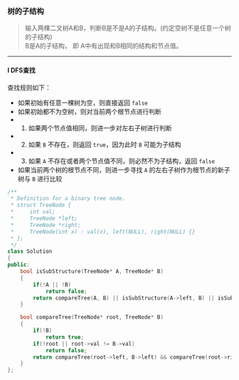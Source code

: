 ### 树的子结构

> 输入两棵二叉树A和B，判断B是不是A的子结构。(约定空树不是任意一个树的子结构)  
> B是A的子结构， 即 A中有出现和B相同的结构和节点值。  

----------

#### I DFS查找

查找规则如下：  
- 如果初始有任意一棵树为空，则直接返回 `false`  
- 如果初始都不为空树，则对当前两个根节点进行判断  
- 1. 如果两个节点值相同，则进一步对左右子树进行判断
- 2. 如果 `B` 不存在，则返回 `true`，因为此时 `B` 可能为子结构
- 3. 如果 `A` 不存在或者两个节点值不同，则必然不为子结构，返回 `false`  
- 如果当前两个树的根节点不同，则进一步寻找 `A` 的左右子树作为根节点的新子树与 `B` 进行比较  

```cpp
/**
 * Definition for a binary tree node.
 * struct TreeNode {
 *     int val;
 *     TreeNode *left;
 *     TreeNode *right;
 *     TreeNode(int x) : val(x), left(NULL), right(NULL) {}
 * };
 */
class Solution 
{
public:
    bool isSubStructure(TreeNode* A, TreeNode* B) 
    {
        if(!A || !B)
            return false;
        return compareTree(A, B) || isSubStructure(A->left, B) || isSubStructure(A->right, B);
    }

    bool compareTree(TreeNode* root, TreeNode* B)
    {
        if(!B)
            return true;
        if(!root || root->val != B->val)
            return false;
        return compareTree(root->left, B->left) && compareTree(root->right, B->right);
    }
};
```
